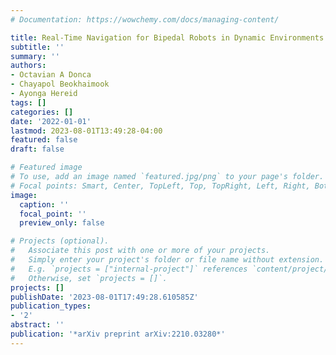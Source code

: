 ```yaml
---
# Documentation: https://wowchemy.com/docs/managing-content/

title: Real-Time Navigation for Bipedal Robots in Dynamic Environments
subtitle: ''
summary: ''
authors:
- Octavian A Donca
- Chayapol Beokhaimook
- Ayonga Hereid
tags: []
categories: []
date: '2022-01-01'
lastmod: 2023-08-01T13:49:28-04:00
featured: false
draft: false

# Featured image
# To use, add an image named `featured.jpg/png` to your page's folder.
# Focal points: Smart, Center, TopLeft, Top, TopRight, Left, Right, BottomLeft, Bottom, BottomRight.
image:
  caption: ''
  focal_point: ''
  preview_only: false

# Projects (optional).
#   Associate this post with one or more of your projects.
#   Simply enter your project's folder or file name without extension.
#   E.g. `projects = ["internal-project"]` references `content/project/deep-learning/index.md`.
#   Otherwise, set `projects = []`.
projects: []
publishDate: '2023-08-01T17:49:28.610585Z'
publication_types:
- '2'
abstract: ''
publication: '*arXiv preprint arXiv:2210.03280*'
---
```

